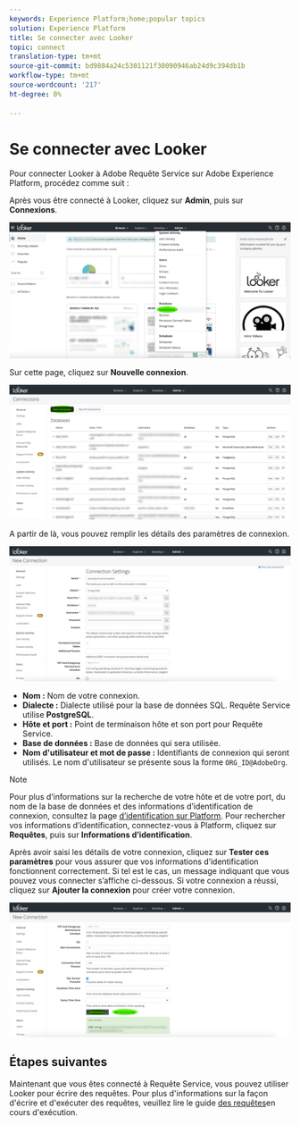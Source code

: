 ```yaml
---
keywords: Experience Platform;home;popular topics
solution: Experience Platform
title: Se connecter avec Looker
topic: connect
translation-type: tm+mt
source-git-commit: bd9884a24c5301121f30090946ab24d9c394db1b
workflow-type: tm+mt
source-wordcount: '217'
ht-degree: 0%

---
```



# Se connecter avec Looker

Pour connecter Looker à Adobe Requête Service sur Adobe Experience Platform, procédez comme suit :

Après vous être connecté à Looker, cliquez sur **Admin**, puis sur **Connexions**.

![](../images/clients/looker/click-admin-connections.png)

Sur cette page, cliquez sur **Nouvelle connexion**.

![](../images/clients/looker/click-new-connection.png)

A partir de là, vous pouvez remplir les détails des paramètres de connexion.

![](../images/clients/looker/new-connection.png)

- **Nom :** Nom de votre connexion.
- **Dialecte :** Dialecte utilisé pour la base de données SQL. Requête Service utilise **PostgreSQL**.
- **Hôte et port :** Point de terminaison hôte et son port pour Requête Service.
- **Base de données :** Base de données qui sera utilisée.
- **Nom d&#39;utilisateur et mot de passe :** Identifiants de connexion qui seront utilisés. Le nom d&#39;utilisateur se présente sous la forme `ORG_ID@AdobeOrg`.

>[!NOTE]
>
>Pour plus d’informations sur la recherche de votre hôte et de votre port, du nom de la base de données et des informations d’identification de connexion, consultez la page [d’identification sur Platform](https://platform.adobe.com/query/configuration). Pour rechercher vos informations d’identification, connectez-vous à Platform, cliquez sur **Requêtes**, puis sur **Informations d’identification**.

Après avoir saisi les détails de votre connexion, cliquez sur **Tester ces paramètres** pour vous assurer que vos informations d’identification fonctionnent correctement. Si tel est le cas, un message indiquant que vous pouvez vous connecter s’affiche ci-dessous. Si votre connexion a réussi, cliquez sur **Ajouter la connexion** pour créer votre connexion.

![](../images/clients/looker/click-test-connection.png)

## Étapes suivantes

Maintenant que vous êtes connecté à Requête Service, vous pouvez utiliser Looker pour écrire des requêtes. Pour plus d&#39;informations sur la façon d&#39;écrire et d&#39;exécuter des requêtes, veuillez lire le guide [des requêtes](../creating-queries/creating-queries.md)en cours d&#39;exécution.